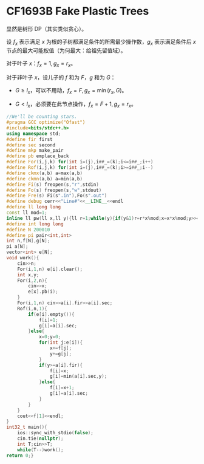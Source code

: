 # CF1693B Fake Plastic Trees

显然是树形 DP（其实类似贪心）。

设 $f_x$ 表示满足 $x$ 为根的子树都满足条件的所需最少操作数，$g_x$ 表示满足条件后 $x$ 节点的最大可能权值（为何最大：给祖先留值域）。

对于叶子 $x$：$f_x=1,g_x=r_x$。

对于非叶子 $x$，设儿子的 $f$ 和为 $F$，$g$ 和为 $G$：

* $G\ge l_x$，可以不用动，$f_x=F,g_x=\min(r_x,G)$。

* $G< l_x$，必须要在此节点操作，$f_x=F+1,g_x=r_x$。

```cpp
//We'll be counting stars.
#pragma GCC optimize("Ofast")
#include<bits/stdc++.h>
using namespace std;
#define fir first
#define sec second
#define mkp make_pair
#define pb emplace_back
#define For(i,j,k) for(int i=(j),i##_=(k);i<=i##_;i++)
#define Rof(i,j,k) for(int i=(j),i##_=(k);i>=i##_;i--)
#define ckmx(a,b) a=max(a,b)
#define ckmn(a,b) a=min(a,b)
#define Fi(s) freopen(s,"r",stdin)
#define Fo(s) freopen(s,"w",stdout)
#define Fre(s) Fi(s".in"),Fo(s".out")
#define debug cerr<<"Line#"<<__LINE__<<endl
#define ll long long
const ll mod=1;
inline ll pw(ll x,ll y){ll r=1;while(y){if(y&1)r=r*x%mod;x=x*x%mod;y>>=1;}return r;}
#define int long long
#define N 200010
#define pi pair<int,int>
int n,f[N],g[N]; 
pi a[N];
vector<int> e[N];
void work(){
	cin>>n;
	For(i,1,n) e[i].clear();
	int x,y; 
	For(i,2,n){
		cin>>x;
		e[x].pb(i);
	}
	For(i,1,n) cin>>a[i].fir>>a[i].sec; 
	Rof(i,n,1){
		if(e[i].empty()){
			f[i]=1;
			g[i]=a[i].sec;
		}else{
			x=0;y=0;
			for(int j:e[i]){
				x+=f[j];
				y+=g[j];
			}
			if(y>=a[i].fir){
				f[i]=x;
				g[i]=min(a[i].sec,y);
			}else{
				f[i]=x+1;
				g[i]=a[i].sec;
			}
		}
	}
	cout<<f[1]<<endl;
}
int32_t main(){
	ios::sync_with_stdio(false);
	cin.tie(nullptr);
	int T;cin>>T;
	while(T--)work();
return 0;}
```